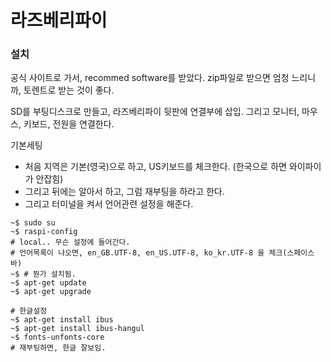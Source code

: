 # 라즈베리파이

### 설치

공식 사이트로 가서, recommed software를 받았다. 
zip파일로 받으면 엄청 느리니까, 토렌트로 받는 것이 좋다.

SD를 부팅디스크로 만들고, 라즈베리파이 뒷판에 연결부에 삽입.
그리고 모니터, 마우스, 키보드, 전원을 연결한다. 

기본세팅

- 처음 지역은 기본(영국)으로 하고, US키보드를 체크한다. (한국으로 하면 와이파이가 안잡힘)
- 그리고 뒤에는 알아서 하고, 그럼 재부팅을 하라고 한다. 
- 그리고 터미널을 켜서 언어관련 설정을 해준다. 

```shell
~$ sudo su
~$ raspi-config
# local.. 무슨 설정에 들어간다. 
# 언어목록이 나오면, en_GB.UTF-8, en_US.UTF-8, ko_kr.UTF-8 을 체크(스페이스바)
~$ # 뭔가 설치됨.
~$ apt-get update
~$ apt-get upgrade

# 한글설정
~$ apt-get install ibus
~$ apt-get install ibus-hangul
~$ fonts-unfonts-core
# 재부팅하면, 한글 잘보임.

```

